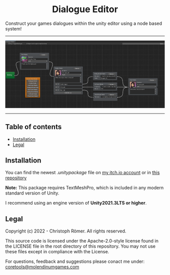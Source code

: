 <h1 style="text-align:center;">Dialogue Editor</h1>

<p> Construct your games dialogues within the unity editor using a node based system!
<br>
<hr>

![Dialogue Editor Showcase](https://github.com/MolendinumGames/UnityCoreTools/blob/main/Assets/CoreTools/Dialogue/Images/DialogueEditorShowCase_01.png?raw=true)
<hr>

## Table of contents
- <a href="#Installation">Installation</a>
- <a href="#Legal">Legal</a>

## Installation
You can find the newest _.unitypackage_ file on [my itch.io account](https://molendinumgames.itch.io/) or in [this repository](https://github.com/MolendinumGames/UnityCoreTools/tree/main/Assets/CoreTools/Dialogue)

**Note:** This package requires TextMeshPro, which is included in any modern standard version of Unity.

I recommend using an engine version of **Unity2021.3LTS or higher**.

## Legal
Copyright (c) 2022 - Christoph Römer. All rights reserved. 

This source code is licensed under the Apache-2.0-style license found
in the LICENSE file in the root directory of this repository. 
You may not use these files except in compliance with the License.

For questions, feedback and suggestions please conact me under:
coretools@molendinumgames.com
